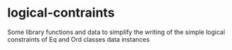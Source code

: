 # logical-contraints
Some library functions and data to simplify the writing of the simple logical constraints of Eq and Ord classes data instances
